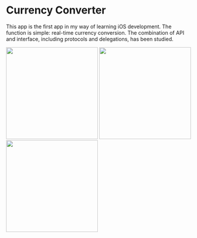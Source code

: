 # Currency Converter

This app is the first app in my way of learning iOS development. The function is simple: real-time currency conversion. The combination of API and interface, including protocols and delegations, has been studied.

<p>
  <img src="https://github.com/vladconq/currency-converter/blob/main/RatesConverter/pics/Simulator%20Screen%20Shot%20-%20iPhone%2011%20Pro%20-%202022-04-22%20at%2018.16.49.png" width="250">
  <img src="https://github.com/vladconq/currency-converter/blob/main/RatesConverter/pics/Simulator%20Screen%20Shot%20-%20iPhone%2011%20Pro%20-%202022-04-22%20at%2018.17.20.png" width="250">
  <img src="https://github.com/vladconq/currency-converter/blob/main/RatesConverter/pics/Simulator%20Screen%20Shot%20-%20iPhone%2011%20Pro%20-%202022-04-22%20at%2018.17.41.png" width="250">
</p>
